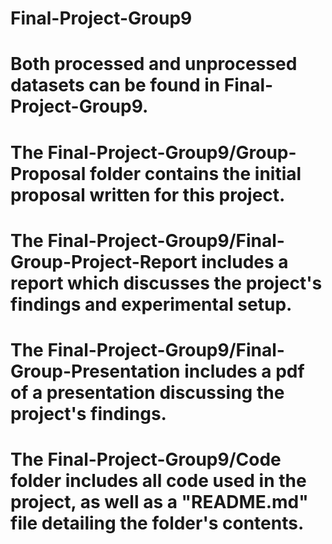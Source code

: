 # Final-Project-Group9
# Both processed and unprocessed datasets can be found in Final-Project-Group9.
# The Final-Project-Group9/Group-Proposal folder contains the initial proposal written for this project.
# The Final-Project-Group9/Final-Group-Project-Report includes a report which discusses the project's findings and experimental setup.
# The Final-Project-Group9/Final-Group-Presentation includes a pdf of a presentation discussing the project's findings.
# The Final-Project-Group9/Code folder includes all code used in the project, as well as a "README.md" file detailing the folder's contents.
